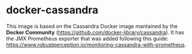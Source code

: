 # docker-cassandra

This image is based on the Cassandra Docker image mantained by the **Docker Community**
(https://github.com/docker-library/cassandra). It has the JMX Prometheus exporter that was
added following this guide: https://www.robustperception.io/monitoring-cassandra-with-prometheus.

